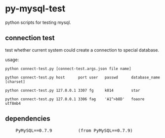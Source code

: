 # py-mysql-test
python scripts for testing mysql.

## connection test
test whether current system could create a connection to special database.

usage:

```python connect-test.py [connect-test.args.json file name]```

```python connect-test.py host      port user   passwd      database_name   [charset]```

```python connect-test.py 127.0.0.1 3307 fg     k014        star```

```python connect-test.py 127.0.0.1 3306 fag    'A1^>b8D'   foaore          utf8mb4```

## dependencies
<pre>
    PyMySQL==0.7.9          (from PyMySQL==0.7.9)
</pre>